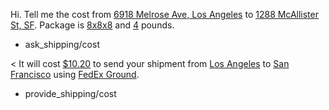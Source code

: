 Hi. Tell me the cost from [6918 Melrose Ave, Los Angeles](address#from) to [1288 McAllister St, SF](address#to). Package is [8x8x8](dimensions#inches) and [4](weight#pounds) pounds. 
* ask_shipping/cost

< It will cost [$10.20](amount-of-money/cost) to send your shipment from [Los Angeles](city#from) to [San Francisco](city#to) using [FedEx Ground](carrier).
* provide_shipping/cost
